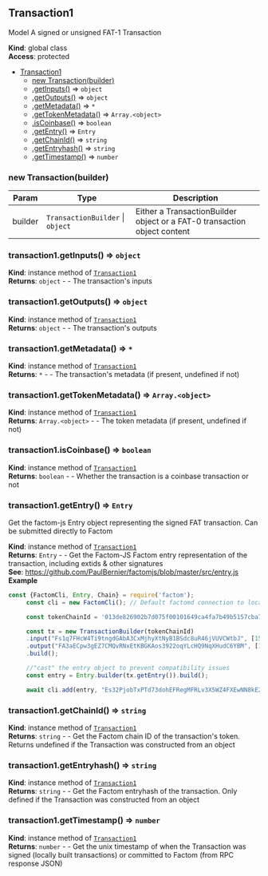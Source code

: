 <a name="Transaction1"></a>

## Transaction1
Model A signed or unsigned FAT-1 Transaction

**Kind**: global class  
**Access**: protected  

* [Transaction1](#Transaction1)
    * [new Transaction(builder)](#new_Transaction1_new)
    * [.getInputs()](#Transaction1+getInputs) ⇒ <code>object</code>
    * [.getOutputs()](#Transaction1+getOutputs) ⇒ <code>object</code>
    * [.getMetadata()](#Transaction1+getMetadata) ⇒ <code>\*</code>
    * [.getTokenMetadata()](#Transaction1+getTokenMetadata) ⇒ <code>Array.&lt;object&gt;</code>
    * [.isCoinbase()](#Transaction1+isCoinbase) ⇒ <code>boolean</code>
    * [.getEntry()](#Transaction1+getEntry) ⇒ <code>Entry</code>
    * [.getChainId()](#Transaction1+getChainId) ⇒ <code>string</code>
    * [.getEntryhash()](#Transaction1+getEntryhash) ⇒ <code>string</code>
    * [.getTimestamp()](#Transaction1+getTimestamp) ⇒ <code>number</code>

<a name="new_Transaction1_new"></a>

### new Transaction(builder)

| Param | Type | Description |
| --- | --- | --- |
| builder | <code>TransactionBuilder</code> \| <code>object</code> | Either a TransactionBuilder object or a FAT-0 transaction object content |

<a name="Transaction1+getInputs"></a>

### transaction1.getInputs() ⇒ <code>object</code>
**Kind**: instance method of [<code>Transaction1</code>](#Transaction1)  
**Returns**: <code>object</code> - - The transaction's inputs  
<a name="Transaction1+getOutputs"></a>

### transaction1.getOutputs() ⇒ <code>object</code>
**Kind**: instance method of [<code>Transaction1</code>](#Transaction1)  
**Returns**: <code>object</code> - - The transaction's outputs  
<a name="Transaction1+getMetadata"></a>

### transaction1.getMetadata() ⇒ <code>\*</code>
**Kind**: instance method of [<code>Transaction1</code>](#Transaction1)  
**Returns**: <code>\*</code> - - The transaction's metadata (if present, undefined if not)  
<a name="Transaction1+getTokenMetadata"></a>

### transaction1.getTokenMetadata() ⇒ <code>Array.&lt;object&gt;</code>
**Kind**: instance method of [<code>Transaction1</code>](#Transaction1)  
**Returns**: <code>Array.&lt;object&gt;</code> - - The token metadata (if present, undefined if not)  
<a name="Transaction1+isCoinbase"></a>

### transaction1.isCoinbase() ⇒ <code>boolean</code>
**Kind**: instance method of [<code>Transaction1</code>](#Transaction1)  
**Returns**: <code>boolean</code> - - Whether the transaction is a coinbase transaction or not  
<a name="Transaction1+getEntry"></a>

### transaction1.getEntry() ⇒ <code>Entry</code>
Get the factom-js Entry object representing the signed FAT transaction. Can be submitted directly to Factom

**Kind**: instance method of [<code>Transaction1</code>](#Transaction1)  
**Returns**: <code>Entry</code> - - Get the Factom-JS Factom entry representation of the transaction, including extids & other signatures  
**See**: https://github.com/PaulBernier/factomjs/blob/master/src/entry.js  
**Example**  
```js
const {FactomCli, Entry, Chain} = require('factom');
     const cli = new FactomCli(); // Default factomd connection to localhost:8088 and walletd connection to localhost:8089

     const tokenChainId = '013de826902b7d075f00101649ca4fa7b49b5157cba736b2ca90f67e2ad6e8ec';

     const tx = new TransactionBuilder(tokenChainId)
     .input("Fs1q7FHcW4Ti9tngdGAbA3CxMjhyXtNyB1BSdc8uR46jVUVCWtbJ", [150])
     .output("FA3aECpw3gEZ7CMQvRNxEtKBGKAos3922oqYLcHQ9NqXHudC6YBM", [150])
     .build();

     //"cast" the entry object to prevent compatibility issues
     const entry = Entry.builder(tx.getEntry()).build();

     await cli.add(entry, "Es32PjobTxPTd73dohEFRegMFRLv3X5WZ4FXEwNN8kE2pMDfeMym"); //commit the transaction entry to the token chain
```
<a name="Transaction1+getChainId"></a>

### transaction1.getChainId() ⇒ <code>string</code>
**Kind**: instance method of [<code>Transaction1</code>](#Transaction1)  
**Returns**: <code>string</code> - - Get the Factom chain ID of the transaction's token. Returns undefined if the Transaction was constructed from an object  
<a name="Transaction1+getEntryhash"></a>

### transaction1.getEntryhash() ⇒ <code>string</code>
**Kind**: instance method of [<code>Transaction1</code>](#Transaction1)  
**Returns**: <code>string</code> - - Get the Factom entryhash of the transaction. Only defined if the Transaction was constructed from an object  
<a name="Transaction1+getTimestamp"></a>

### transaction1.getTimestamp() ⇒ <code>number</code>
**Kind**: instance method of [<code>Transaction1</code>](#Transaction1)  
**Returns**: <code>number</code> - - Get the unix timestamp of when the Transaction was signed (locally built transactions) or committed to Factom (from RPC response JSON)  
